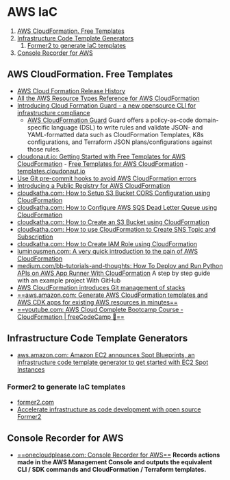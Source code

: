 # AWS IaC

1. [AWS CloudFormation. Free Templates](#aws-cloudformation-free-templates)
2. [Infrastructure Code Template Generators](#infrastructure-code-template-generators)
    1. [Former2 to generate IaC templates](#former2-to-generate-iac-templates)
3. [Console Recorder for AWS](#console-recorder-for-aws)

## AWS CloudFormation. Free Templates

- [AWS Cloud Formation Release History](http://docs.aws.amazon.com/AWSCloudFormation/latest/UserGuide/ReleaseHistory.html)
- [All the AWS Resource Types Reference for AWS CloudFormation](http://docs.aws.amazon.com/AWSCloudFormation/latest/UserGuide/aws-template-resource-type-ref.html)
- [Introducing Cloud Formation Guard - a new opensource CLI for infrastructure compliance](https://aws.amazon.com/about-aws/whats-new/2020/06/introducing-aws-cloudformation-guard-preview/)
    - [AWS CloudFormation Guard](https://github.com/aws-cloudformation/cloudformation-guard) Guard offers a policy-as-code domain-specific language (DSL) to write rules and validate JSON- and YAML-formatted data such as CloudFormation Templates, K8s configurations, and Terraform JSON plans/configurations against those rules.
- [cloudonaut.io: Getting Started with Free Templates for AWS CloudFormation](https://cloudonaut.io/getting-started-with-aws-cf-templates/) - [Free Templates for AWS CloudFormation](https://github.com/widdix/aws-cf-templates/) - [templates.cloudonaut.io](https://templates.cloudonaut.io/)
- [Use Git pre-commit hooks to avoid AWS CloudFormation errors](https://aws.amazon.com/es/blogs/infrastructure-and-automation/use-git-pre-commit-hooks-avoid-aws-cloudformation-errors/)
- [Introducing a Public Registry for AWS CloudFormation](https://aws.amazon.com/es/blogs/aws/introducing-a-public-registry-for-aws-cloudformation/)
- [cloudkatha.com: How to Setup S3 Bucket CORS Configuration using CloudFormation](https://cloudkatha.com/how-to-setup-s3-bucket-cors-configuration-using-cloudformation)
- [cloudkatha.com: How to Configure AWS SQS Dead Letter Queue using CloudFormation](https://cloudkatha.com/how-to-configure-aws-sqs-dead-letter-queue-using-cloudformation/)
- [cloudkatha.com: How to Create an S3 Bucket using CloudFormation](https://cloudkatha.com/how-to-create-an-s3-bucket-using-cloudformation/)
- [cloudkatha.com: How to use CloudFormation to Create SNS Topic and Subscription](https://cloudkatha.com/how-to-use-cloudformation-to-create-sns-topic-and-subscription/)
- [cloudkatha.com: How to Create IAM Role using CloudFormation](https://cloudkatha.com/how-to-create-iam-role-using-cloudformation/)
- [luminousmen.com: A very quick introduction to the pain of AWS CloudFormation](https://luminousmen.com/post/a-very-quick-introduction-to-the-pain-of-aws-cloudformation)
- [medium.com/bb-tutorials-and-thoughts: How To Deploy and Run Python APIs on AWS App Runner With CloudFormation](https://medium.com/bb-tutorials-and-thoughts/how-to-deploy-and-run-python-apis-on-aws-app-runner-with-cloudformation-cf9c6fd14cf6) A step by step guide with an example project With GitHub
- [AWS CloudFormation introduces Git management of stacks](https://aws.amazon.com/about-aws/whats-new/2023/11/aws-cloudformation-git-management-stacks/)
- [==aws.amazon.com: Generate AWS CloudFormation templates and AWS CDK apps for existing AWS resources in minutes==](https://aws.amazon.com/about-aws/whats-new/2024/02/aws-cloudformation-templates-cdk-apps-minutes/)
- [==youtube.com: AWS Cloud Complete Bootcamp Course - CloudFormation | freeCodeCamp 🌟==](https://www.youtube.com/watch?v=zA8guDqfv40)

## Infrastructure Code Template Generators

- [aws.amazon.com: Amazon EC2 announces Spot Blueprints, an infrastructure code template generator to get started with EC2 Spot Instances](https://aws.amazon.com/about-aws/whats-new/2020/12/amazon-ec2-announces-spot-blueprints-an-infrastructure-code-template-generator-to-get-started-with-ec2-spot-instances/)

### Former2 to generate IaC templates

- [former2.com](https://former2.com/)
- [Accelerate infrastructure as code development with open source Former2](https://aws.amazon.com/blogs/opensource/accelerate-infrastructure-as-code-development-with-open-source-former2/)

## Console Recorder for AWS

- [==onecloudplease.com: Console Recorder for AWS==](https://onecloudplease.com/project/console-recorder) **Records actions made in the AWS Management Console and outputs the equivalent CLI / SDK commands and CloudFormation / Terraform templates.**
